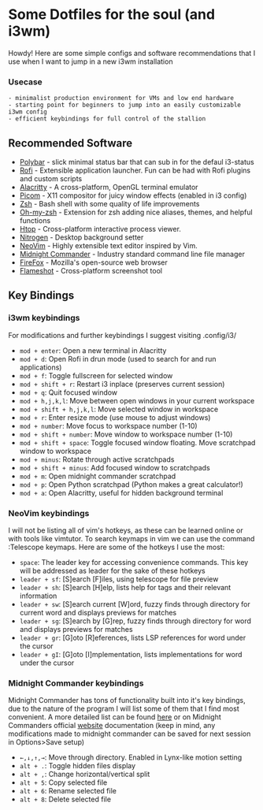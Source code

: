 # Some Dotfiles for the soul (and i3wm)
Howdy! Here are some simple configs and software recommendations that I use when I want to jump in a new i3wm installation

### Usecase 
	- minimalist production environment for VMs and low end hardware
	- starting point for beginners to jump into an easily customizable i3wm config
	- efficient keybindings for full control of the stallion


## Recommended Software

- [Polybar](https://github.com/polybar/polybar) - slick minimal status bar that can sub in for the defaul i3-status
- [Rofi](https://github.com/davatorium/rofi) - Extensible application launcher. Fun can be had with Rofi plugins and custom scripts
- [Alacritty](https://github.com/alacritty/alacritty) - A cross-platform, OpenGL terminal emulator
- [Picom](https://github.com/yshui/picom) - X11 compositor for juicy window effects (enabled in i3 config)
- [Zsh](https://www.zsh.org/) - Bash shell with some quality of life improvements
- [Oh-my-zsh](https://github.com/ohmyzsh/ohmyzsh/wiki) - Extension for zsh adding nice aliases, themes, and helpful functions
- [Htop](https://github.com/htop-dev/htop) - Cross-platform interactive process viewer. 
- [Nitrogen](https://wiki.archlinux.org/title/nitrogen) - Desktop background setter
- [NeoVim](https://github.com/neovim/neovim) - Highly extensible text editor inspired by Vim.
- [Midnight Commander](https://github.com/MidnightCommander/mc) - Industry standard command line file manager
- [FireFox](https://www.mozilla.org/en-US/firefox/) - Mozilla's open-source web browser
- [Flameshot](https://github.com/flameshot-org/flameshot) - Cross-platform screenshot tool


## Key Bindings

### i3wm keybindings
For modifications and further keybindings I suggest visiting .config/i3/ 

- `mod + enter`: Open a new terminal in Alacritty 
- `mod + d`: Open Rofi in drun mode (used to search for and run applications) 
- `mod + f`: Toggle fullscreen for selected window 
- `mod + shift + r`: Restart i3 inplace (preserves current session) 
- `mod + q`: Quit focused window 
- `mod + h,j,k,l`: Move between open windows in your current workspace 
- `mod + shift + h,j,k,l`: Move selected window in workspace 
- `mod + r`: Enter resize mode (use mouse to adjust windows) 
- `mod + number`: Move focus to workspace number (1-10) 
- `mod + shift + number`: Move window to workspace number (1-10) 
- `mod + shift + space`: Toggle focused window floating. Move scratchpad window to workspace 
- `mod + minus`: Rotate through active scratchpads 
- `mod + shift + minus`: Add focused window to scratchpads 
- `mod + m`: Open midnight commander scratchpad 
- `mod + p`: Open Python scratchpad (Python makes a great calculator!) 
- `mod + a`: Open Alacritty, useful for hidden background terminal  


### NeoVim keybindings
I will not be listing all of vim's hotkeys, as these can be learned online or with tools like vimtutor. To search keymaps in vim we can use the command :Telescope keymaps. Here are some of the hotkeys I use the most: 

- `space`: The leader key for accessing convenience commands. This key will be addressed as leader for the sake of these hotkeys 
- `leader + sf`: [S]earch [F]iles, using telescope for file preview  
- `leader + sh`: [S]earch [H]elp, lists help for tags and their relevant information 
- `leader + sw`: [S]earch current [W]ord, fuzzy finds through directory for current word and displays previews for matches 
- `leader + sg`: [S]earch by [G]rep, fuzzy finds through directory for word and displays previews for matches 
- `leader + gr`: [G]oto [R]eferences, lists LSP references for word under the cursor 
- `leader + gI`: [G]oto [I]mplementation, lists implementations for word under the cursor 

### Midnight Commander keybindings
Midnight Commander has tons of functionality built into it's key bindings, due to the nature of the program I will list some of them that I find most convenient. A more detailed list can be found [here](https://cheatography.com/brechtm/cheat-sheets/midnight-commander/) or on Midnight Commanders official [website](https://midnight-commander.org/wiki/doc/filePanels/hotkeys) documentation (keep in mind, any modifications made to midnight commander can be saved for next session in Options>Save setup) 

- `←,↓,↑,→`: Move through directory. Enabled in Lynx-like motion setting 
- `alt + .`: Toggle hidden files display 
- `alt + ,`: Change horizontal/vertical split 
- `alt + 5`: Copy selected file 
- `alt + 6`: Rename selected file 
- `alt + 8`: Delete selected file
